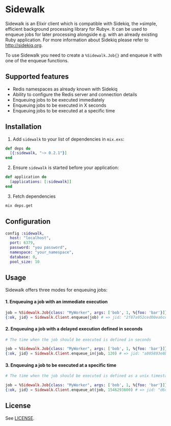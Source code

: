# Sidewalk
Sidewalk is an Elixir client which is compatible with Sidekiq, the »simple, efficient background processing library for Ruby«.
It can be used to enqueue jobs for later processing alongside e.g. with an already existing Ruby application.
For more information about Sidekiq please refer to http://sidekiq.org.

To use Sidewalk you need to create a `%Sidewalk.Job{}` and enqueue it with one of the enqueue functions.

## Supported features
* Redis namespaces as already known with Sidekiq
* Ability to configure the Redis server and connection details
* Enqueuing jobs to be executed immediately
* Enqueuing jobs to be executed in X seconds
* Enqueuing jobs to be executed at a specific time

## Installation
1. Add `sidewalk` to your list of dependencies in `mix.exs`:

  ```elixir
  def deps do
    [{:sidewalk, "~> 0.2.1"}]
  end
  ```

2. Ensure `sidewalk` is started before your application:

  ```elixir
  def application do
    [applications: [:sidewalk]]
  end
  ```

3. Fetch dependencies

  ```bash
  mix deps.get
  ```

## Configuration

```elixir
config :sidewalk,
  host: "localhost",
  port: 6379,
  password: "you password",
  namespace: "your_namespace",
  database: 0,
  pool_size: 10
```

## Usage
Sidewalk offers three modes for enqueuing jobs:

#### 1. Enqueuing a job with an immediate execution

```elixir
job = %Sidewalk.Job{class: "MyWorker", args: ['bob', 1, %{foo: 'bar'}]}
{:ok, jid} = Sidewalk.Client.enqueue(job) # => jid: "2f87a952ced00ea6cdd61245"
```

#### 2. Enqueuing a job with a delayed execution defined in seconds

```elixir
# The time when the job should be executed is defined in seconds

job = %Sidewalk.Job{class: "MyWorker", args: ['bob', 1, %{foo: 'bar'}]}
{:ok, jid} = Sidewalk.Client.enqueue_in(job, 120) # => jid: "a805893e8bd98bf965d1dd54"
```

#### 3. Enqueuing a job to be executed at a specific time

```elixir
# The time when the job should be executed is defined as a unix timestamp

job = %Sidewalk.Job{class: "MyWorker", args: ['bob', 1, %{foo: 'bar'}]}
{:ok, jid} = Sidewalk.Client.enqueue_at(job, 1546293600) # => jid: "d6ceac7d6c42d35ff6cac8a0"
```

## License
See [LICENSE](https://github.com/railsmechanic/sidewalk/blob/master/LICENSE).
